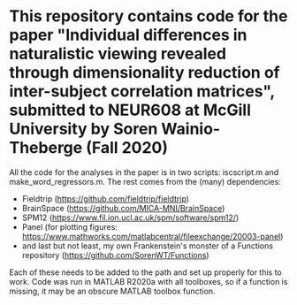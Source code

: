 # This repository contains code for the paper "Individual differences in naturalistic viewing revealed through dimensionality reduction of inter-subject correlation matrices", submitted to NEUR608 at McGill University by Soren Wainio-Theberge (Fall 2020)

All the code for the analyses in the paper is in two scripts: iscscript.m and make_word_regressors.m. The rest comes from the (many) dependencies:

- Fieldtrip (https://github.com/fieldtrip/fieldtrip)
- BrainSpace (https://github.com/MICA-MNI/BrainSpace)
- SPM12 (https://www.fil.ion.ucl.ac.uk/spm/software/spm12/)
- Panel (for plotting figures: https://www.mathworks.com/matlabcentral/fileexchange/20003-panel)
- and last but not least, my own Frankenstein's monster of a Functions repository (https://github.com/SorenWT/Functions)

Each of these needs to be added to the path and set up properly for this to work. 
Code was run in MATLAB R2020a with all toolboxes, so if a function is missing, it may be an obscure MATLAB toolbox function.
